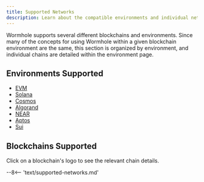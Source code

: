 ```yaml
---
title: Supported Networks
description: Learn about the compatible environments and individual networks that Wormhole supports. Readers can click on each of the blockchain logos for more information.
---
```


Wormhole supports several different blockchains and environments. Since many of the concepts for using Wormhole within a given blockchain environment are the same, this section is organized by environment, and individual chains are detailed within the environment page.

## Environments Supported

- [EVM](/docs/build/start-building/supported-networks/evm/)
- [Solana](/docs/build/start-building/supported-networks/solana/)
- [Cosmos](/docs/build/start-building/supported-networks/cosmos/cosmos/)
- [Algorand](/docs/build/start-building/supported-networks/algorand/)
- [NEAR](/docs/build/start-building/supported-networks/near/)
- [Aptos](/docs/build/start-building/supported-networks/aptos/)
- [Sui](/docs/build/start-building/supported-networks/sui/)

## Blockchains Supported

Click on a blockchain's logo to see the relevant chain details.

--8<-- 'text/supported-networks.md'
